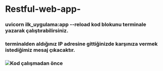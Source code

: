 # Restful-web-app-

### uvicorn ilk_uygulama:app --reload kod blokunu terminale yazarak çalıştırabilirsiniz.
### terminalden aldığınız IP adresine gittiğinizde karşınıza vermek istediğimiz mesaj çıkacaktır.

### ![Kod çalışmadan önce](/home/metin/python_uygulamaları/images/resim-1.png)



